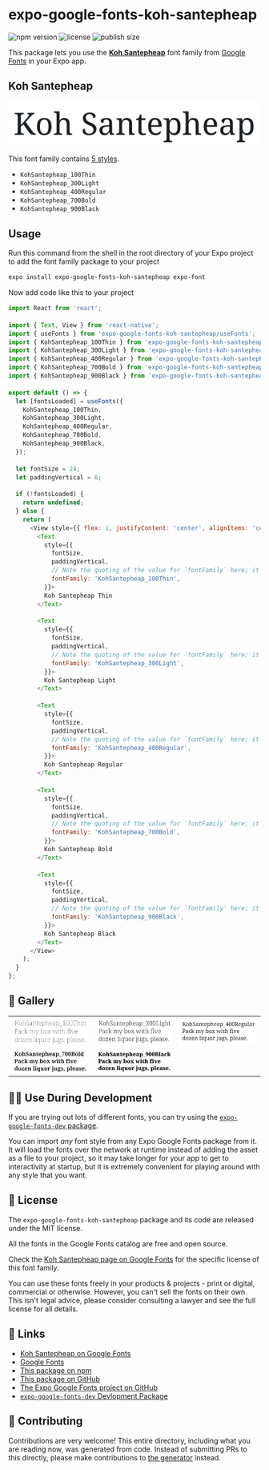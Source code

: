 # expo-google-fonts-koh-santepheap

![npm version](https://flat.badgen.net/npm/v/expo-google-fonts-koh-santepheap)
![license](https://flat.badgen.net/github/license/expo/google-fonts)
![publish size](https://flat.badgen.net/packagephobia/install/expo-google-fonts-koh-santepheap)

This package lets you use the [**Koh Santepheap**](https://fonts.google.com/specimen/Koh+Santepheap) font family from [Google Fonts](https://fonts.google.com/) in your Expo app.

## Koh Santepheap

![Koh Santepheap](./font-family.png)

This font family contains [5 styles](#-gallery).

- `KohSantepheap_100Thin`
- `KohSantepheap_300Light`
- `KohSantepheap_400Regular`
- `KohSantepheap_700Bold`
- `KohSantepheap_900Black`

## Usage

Run this command from the shell in the root directory of your Expo project to add the font family package to your project
```sh
expo install expo-google-fonts-koh-santepheap expo-font
```

Now add code like this to your project
```js
import React from 'react';

import { Text, View } from 'react-native';
import { useFonts } from 'expo-google-fonts-koh-santepheap/useFonts';
import { KohSantepheap_100Thin } from 'expo-google-fonts-koh-santepheap/100Thin';
import { KohSantepheap_300Light } from 'expo-google-fonts-koh-santepheap/300Light';
import { KohSantepheap_400Regular } from 'expo-google-fonts-koh-santepheap/400Regular';
import { KohSantepheap_700Bold } from 'expo-google-fonts-koh-santepheap/700Bold';
import { KohSantepheap_900Black } from 'expo-google-fonts-koh-santepheap/900Black';

export default () => {
  let [fontsLoaded] = useFonts({
    KohSantepheap_100Thin,
    KohSantepheap_300Light,
    KohSantepheap_400Regular,
    KohSantepheap_700Bold,
    KohSantepheap_900Black,
  });

  let fontSize = 24;
  let paddingVertical = 6;

  if (!fontsLoaded) {
    return undefined;
  } else {
    return (
      <View style={{ flex: 1, justifyContent: 'center', alignItems: 'center' }}>
        <Text
          style={{
            fontSize,
            paddingVertical,
            // Note the quoting of the value for `fontFamily` here; it expects a string!
            fontFamily: 'KohSantepheap_100Thin',
          }}>
          Koh Santepheap Thin
        </Text>

        <Text
          style={{
            fontSize,
            paddingVertical,
            // Note the quoting of the value for `fontFamily` here; it expects a string!
            fontFamily: 'KohSantepheap_300Light',
          }}>
          Koh Santepheap Light
        </Text>

        <Text
          style={{
            fontSize,
            paddingVertical,
            // Note the quoting of the value for `fontFamily` here; it expects a string!
            fontFamily: 'KohSantepheap_400Regular',
          }}>
          Koh Santepheap Regular
        </Text>

        <Text
          style={{
            fontSize,
            paddingVertical,
            // Note the quoting of the value for `fontFamily` here; it expects a string!
            fontFamily: 'KohSantepheap_700Bold',
          }}>
          Koh Santepheap Bold
        </Text>

        <Text
          style={{
            fontSize,
            paddingVertical,
            // Note the quoting of the value for `fontFamily` here; it expects a string!
            fontFamily: 'KohSantepheap_900Black',
          }}>
          Koh Santepheap Black
        </Text>
      </View>
    );
  }
};

```

## 🔡 Gallery


||||
|-|-|-|
|![KohSantepheap_100Thin](.//100Thin/KohSantepheap_100Thin.ttf.png)|![KohSantepheap_300Light](.//300Light/KohSantepheap_300Light.ttf.png)|![KohSantepheap_400Regular](.//400Regular/KohSantepheap_400Regular.ttf.png)||
|![KohSantepheap_700Bold](.//700Bold/KohSantepheap_700Bold.ttf.png)|![KohSantepheap_900Black](.//900Black/KohSantepheap_900Black.ttf.png)|||


## 👩‍💻 Use During Development

If you are trying out lots of different fonts, you can try using the [`expo-google-fonts-dev` package](https://github.com/freeboub/google-fonts/tree/master/font-packages/dev#readme).

You can import *any* font style from any Expo Google Fonts package from it. It will load the fonts
over the network at runtime instead of adding the asset as a file to your project, so it may take longer
for your app to get to interactivity at startup, but it is extremely convenient
for playing around with any style that you want.

## 📖 License

The `expo-google-fonts-koh-santepheap` package and its code are released under the MIT license.

All the fonts in the Google Fonts catalog are free and open source.

Check the [Koh Santepheap page on Google Fonts](https://fonts.google.com/specimen/Koh+Santepheap) for the specific license of this font family.

You can use these fonts freely in your products & projects - print or digital, commercial or otherwise. However, you can't sell the fonts on their own. This isn't legal advice, please consider consulting a lawyer and see the full license for all details.

## 🔗 Links

- [Koh Santepheap on Google Fonts](https://fonts.google.com/specimen/Koh+Santepheap)
- [Google Fonts](https://fonts.google.com/)
- [This package on npm](https://www.npmjs.com/package/expo-google-fonts-koh-santepheap)
- [This package on GitHub](https://github.com/freeboub/google-fonts/tree/master/font-packages/koh-santepheap)
- [The Expo Google Fonts project on GitHub](https://github.com/freeboub/google-fonts)
- [`expo-google-fonts-dev` Devlopment Package](https://github.com/freeboub/google-fonts/tree/master/font-packages/dev)

## 🤝 Contributing

Contributions are very welcome! This entire directory, including what you are reading now, was generated from code. Instead of submitting PRs to this directly, please make contributions to [the generator](https://github.com/freeboub/google-fonts/tree/master/packages/generator) instead.

